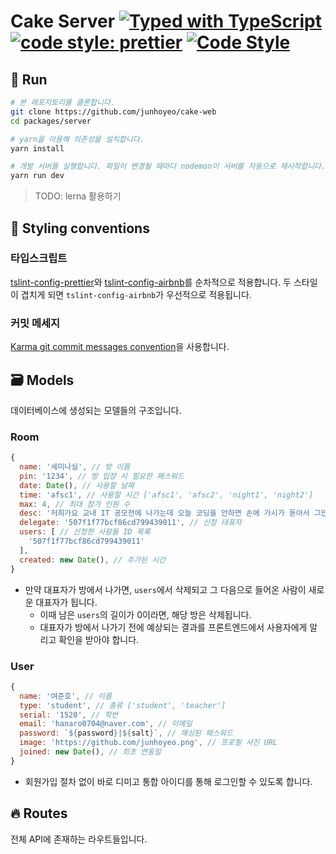 # Cake Server [![Typed with TypeScript](https://badgen.net/badge/icon/Typed?icon=typescript&label&labelColor=555555&color=blue)](https://github.com/microsoft/TypeScript) [![code style: prettier](https://img.shields.io/badge/code_style-prettier-ff69b4.svg)](https://github.com/prettier/prettier) [![Code Style](https://badgen.net/badge/style/Airbnb/ff5a5f?icon=airbnb)](https://github.com/airbnb/javascript)

## 🚀 Run
```bash
# 본 레포지토리를 클론합니다.
git clone https://github.com/junhoyeo/cake-web
cd packages/server

# yarn을 이용해 의존성을 설치합니다.
yarn install

# 개발 서버를 실행합니다. 파일이 변경될 때마다 nodemon이 서버를 자동으로 재시작합니다.
yarn run dev
```

> TODO: lerna 활용하기

## 🎨 Styling conventions

### 타입스크립트
[tslint-config-prettier](https://github.com/prettier/tslint-config-prettier)와 [tslint-config-airbnb](https://github.com/progre/tslint-config-airbnb)를 순차적으로 적용합니다. 두 스타일이 겹치게 되면 `tslint-config-airbnb`가 우선적으로 적용됩니다.

### 커밋 메세지
[Karma git commit messages convention](http://karma-runner.github.io/4.0/dev/git-commit-msg.html)을 사용합니다.

## 🗃 Models
데이터베이스에 생성되는 모델들의 구조입니다.

### Room
```js
{
  name: '세미나실', // 방 이름
  pin: '1234', // 방 입장 시 필요한 패스워드
  date: Date(), // 사용할 날짜
  time: 'afsc1', // 사용할 시간 ['afsc1', 'afsc2', 'night1', 'night2']
  max: 4, // 최대 참가 인원 수
  desc: '저희가요 교내 IT 공모전에 나가는데 오늘 코딩을 안하면 손에 가시가 돋아서 그만...', // 사유
  delegate: '507f1f77bcf86cd799439011', // 신청 대표자
  users: [ // 신청한 사람들 ID 목록
    '507f1f77bcf86cd799439011'
  ],
  created: new Date(), // 추가된 시간
}
```

- 만약 대표자가 방에서 나가면, `users`에서 삭제되고 그 다음으로 들어온 사람이 새로운 대표자가 됩니다.
  - 이때 남은 `users`의 길이가 0이라면, 해당 방은 삭제됩니다.
  - 대표자가 방에서 나가기 전에 예상되는 결과를 프론트엔드에서 사용자에게 알리고 확인을 받아야 합니다.

### User
```js
{
  name: '여준호', // 이름
  type: 'student', // 종류 ['student', 'teacher']
  serial: '1520', // 학번
  email: 'hanaro0704@naver.com', // 이메일
  password: `${password}|${salt}`, // 해싱된 패스워드
  image: 'https://github.com/junhoyeo.png', // 프로필 사진 URL
  joined: new Date(), // 최초 연동일
}
```

- 회원가입 절차 없이 바로 디미고 통합 아이디를 통해 로그인할 수 있도록 합니다.

## 🔥 Routes
전체 API에 존재하는 라우트들입니다.
